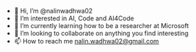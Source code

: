 - 👋 Hi, I’m @nalinwadhwa02
- 👀 I’m interested in AI, Code and AI4Code
- 🌱 I’m currently learning how to be a researcher at Microsoft
- 💞️ I’m looking to collaborate on anything you find interesting
- 📫 How to reach me nalin.wadhwa02@gmail.com

<!---
nalwadhwa/nalwadhwa is a ✨ special ✨ repository because its `README.md` (this file) appears on your GitHub profile.
You can click the Preview link to take a look at your changes.
--->
